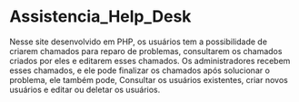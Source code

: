 # Assistencia_Help_Desk
Nesse site desenvolvido em PHP, os usuários tem a possibilidade de criarem chamados para reparo de problemas, consultarem os chamados criados por eles e editarem esses chamados. Os administradores recebem esses chamados, e ele pode finalizar os chamados após solucionar o problema, ele também pode, Consultar os usuários existentes, criar novos usuários e editar ou deletar os usuários.
